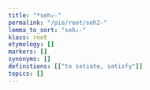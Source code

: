 ```yaml
---
title: "*seh₂-"
permalink: "/pie/root/seh2-"
lemma_to_sort: "seh₂-"
klass: root
etymology: []
markers: []
synonyms: []
definitions: [["to satiate, satisfy"]]
topics: []
---
```

